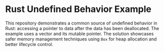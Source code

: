 # Rust Undefined Behavior Example

This repository demonstrates a common source of undefined behavior in Rust: accessing a pointer to data after the data has been deallocated.  The example uses a vector and its mutable pointer.  The solution showcases safer memory management techniques using `Box` for heap allocation and better lifecycle control.